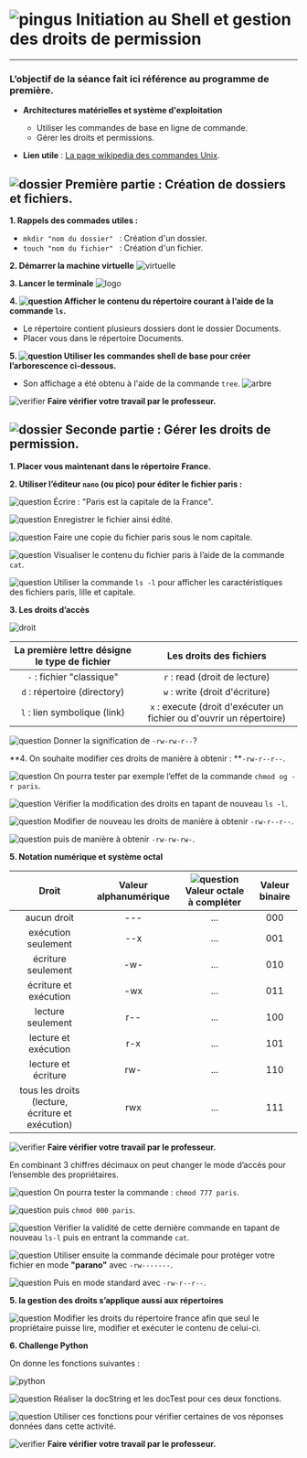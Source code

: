 [shell]: images/arbre.png
[logo shell]: images/terminal-longshadow.png
[machine virtuelle]: images/virtuelleMachine.png
[pingus]: images/pingus.png
[verifier]: images/verifier.png
[qcm]: images/qcm.png
[dossier]: images/dossier.png
[droit]: images/droit.png
[question]: images/question.png
[python]: images/python.png

[lien wiki]: https://fr.wikipedia.org/wiki/Commandes_Unix#Fichiers_et_répertoires

# ![pingus][pingus] **Initiation au Shell et gestion des droits de permission** 
-----


### L’objectif de la séance fait ici référence au programme de première.

- **Architectures matérielles et système d'exploitation**
	+ Utiliser les commandes de base en ligne de commande.
	+ Gérer les droits et permissions.


- **Lien utile** : [La page wikipedia des commandes Unix][lien wiki].


## ![dossier][dossier] Première partie : Création de dossiers et fichiers.

**1. Rappels des commades utiles :**

- ```mkdir "nom du dossier" ``` : Création d'un dossier.
- ```touch "nom du fichier" ``` : Création d'un fichier.

**2. Démarrer la machine virtuelle** ![virtuelle][machine virtuelle]

**3. Lancer le terminale** ![logo][logo shell]

**4. ![question][question] Afficher le contenu du répertoire courant à l’aide de la commande ```ls```.**

- Le répertoire contient plusieurs dossiers dont le dossier Documents.
- Placer vous dans le répertoire Documents.

**5. ![question][question] Utiliser les commandes shell de base pour créer l’arborescence ci-dessous.**

+ Son affichage a été obtenu à l'aide de la commande ```tree```.
![arbre][shell]

![verifier][verifier] **Faire vérifier votre travail par le professeur.**

## ![dossier][dossier] Seconde partie : Gérer les droits de permission.

**1. Placer vous maintenant dans le répertoire France.**

**2. Utiliser l’éditeur ```nano``` (ou pico) pour éditer le fichier paris :**

![question][question] Écrire : "Paris est la capitale de la France".

![question][question] Enregistrer le fichier ainsi édité.

![question][question] Faire une copie du fichier paris sous le nom capitale.

![question][question] Visualiser le contenu du fichier paris à l’aide de la commande ```cat```. 

![question][question] Utiliser la commande ```ls -l``` pour afficher les caractéristiques des fichiers paris, lille et capitale.

**3. Les droits d’accès**


![droit][droit]


| **La première lettre désigne le type de fichier** | **Les droits des fichiers** |
| :------------------------------------------:  | :---------------------: |
| ```-``` : fichier "classique" | ```r``` : read (droit de lecture) |
| ```d``` : répertoire (directory) | ```w``` : write (droit d'écriture) |
| ```l``` : lien symbolique (link) | ```x``` : execute (droit d'exécuter un fichier ou d'ouvrir un répertoire)|


![question][question] Donner la signification de ```-rw-rw-r--```?


**4. On souhaite modifier ces droits de manière à obtenir : **```-rw-r--r--```.

![question][question] On pourra tester par exemple l’effet de la commande ```chmod og -r paris```.

![question][question] Vérifier la modification des droits en tapant de nouveau ```ls -l```.

![question][question] Modifier de nouveau les droits de manière à obtenir ```-rw-r--r--```.

![question][question] puis de manière à obtenir ```-rw-rw-rw-```.

 
**5. Notation numérique et système octal**

| **Droit**	| **Valeur alphanumérique** | ![question][question] **Valeur octale à compléter** | **Valeur binaire** |
| :------: | :------: | :---------------: | :------: |
| aucun droit |	---	| ...| 000 |
| exécution seulement |	--x | ... | 001 |
| écriture seulement| -w- | ... |	010 |
| écriture et exécution	| -wx |	... |	011 |
| lecture seulement | r-- | ... | 100 |
| lecture et exécution | r-x | ...  | 101 |
| lecture et écriture | rw-	| ...	| 110 |
| tous les droits (lecture, écriture et exécution) | rwx | ...	| 111 | 

![verifier][verifier] **Faire vérifier votre travail par le professeur.**

En combinant 3 chiffres décimaux on peut changer le mode d’accès pour l’ensemble des propriétaires.

![question][question] On pourra tester la commande : ```chmod 777 paris```.

![question][question] puis ```chmod 000 paris```.

![question][question] Vérifier la validité de cette dernière commande en tapant de nouveau ```ls-l``` puis en entrant la commande ```cat```.

![question][question] Utiliser ensuite la commande décimale pour protéger votre fichier en mode **"parano"** avec ```-rw-------```.

![question][question] Puis en mode standard avec ```-rw-r--r--```.

**5. la gestion des droits s’applique aussi aux répertoires**

![question][question] Modifier les droits du répertoire france afin que seul le propriétaire puisse lire, modifier et exécuter le contenu de celui-ci.

**6. Challenge Python**

On donne les fonctions suivantes :

![python][python]

![question][question] Réaliser la docString et les docTest pour ces deux fonctions.

![question][question] Utiliser ces fonctions pour vérifier certaines de vos réponses données dans cette activité.

![verifier][verifier] **Faire vérifier votre travail par le professeur.**

